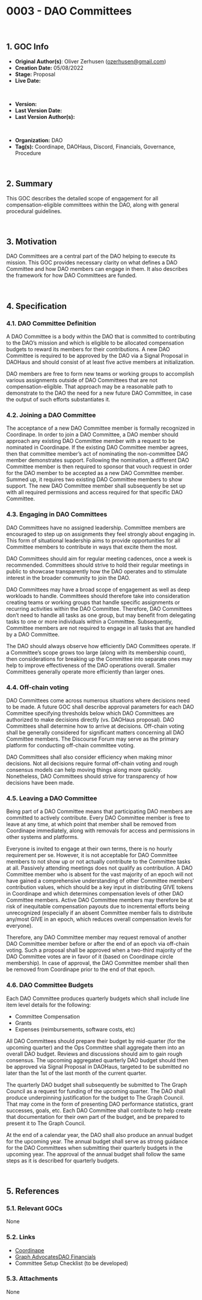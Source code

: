# 0003 - DAO Committees

<br>

## 1. GOC Info
* **Original Author(s)**: Oliver Zerhusen (ozerhusen@gmail.com)
* **Creation Date:** 05/08/2022
* **Stage:** Proposal
* **Live Date:**

<br>

* **Version:**
* **Last Version Date:**
* **Last Version Author(s):**

<br>

* **Organization:** DAO
* **Tag(s):** Coordinape, DAOHaus, Discord, Financials, Governance, Procedure

<br>

## 2. Summary
This GOC describes the detailed scope of engagement for all compensation-eligible committees within the DAO, along with general procedural guidelines.

<br>

## 3. Motivation
DAO Committees are a central part of the DAO helping to execute its mission. This GOC provides necessary clarity on what defines a DAO Committee and how DAO members can engage in them. It also describes the framework for how DAO Committees are funded.

<br>

## 4. Specification
### 4.1. DAO Committee Definition
A DAO Committee is a body within the DAO that is committed to contributing to the DAO’s mission and which is eligible to be allocated compensation budgets to reward its members for their contributions. A new DAO Committee is required to be approved by the DAO via a Signal Proposal in DAOHaus and should consist of at least five active members at initialization.

DAO members are free to form new teams or working groups to accomplish various assignments outside of DAO Committees that are not compensation-eligible. That approach may be a reasonable path to demonstrate to the DAO the need for a new future DAO Committee, in case the output of such efforts substantiates it.

### 4.2. Joining a DAO Committee
The acceptance of a new DAO Committee member is formally recognized in Coordinape. In order to join a DAO Committee, a DAO member should approach any existing DAO Committee member with a request to be nominated in Coordinape. If the existing DAO Committee member agrees, then that committee member’s act of nominating the non-committee DAO member demonstrates support. Following the nomination, a different DAO Committee member is then required to sponsor that vouch request in order for the DAO member to be accepted as a new DAO Committee member. Summed up, it requires two existing DAO Committee members to show support. The new DAO Committee member shall subsequently be set up with all required permissions and access required for that specific DAO Committee.


### 4.3. Engaging in DAO Committees
DAO Committees have no assigned leadership. Committee members are encouraged to step up on assignments they feel strongly about engaging in. This form of situational leadership aims to provide opportunities for all Committee members to contribute in ways that excite them the most.

DAO Committees should aim for regular meeting cadences, once a week is recommended. Committees should strive to hold their regular meetings in public to showcase transparently how the DAO operates and to stimulate interest in the broader community to join the DAO.

DAO Committees may have a broad scope of engagement as well as deep workloads to handle. Committees should therefore take into consideration creating teams or working groups that handle specific assignments or recurring activities within the DAO Committee. Therefore, DAO Committees don’t need to handle all tasks as one group, but may benefit from delegating tasks to one or more individuals within a Committee. Subsequently, Committee members are not required to engage in all tasks that are handled by a DAO Committee.

The DAO should always observe how efficiently DAO Committees operate. If a Committee’s scope grows too large (along with its membership count), then considerations for breaking up the Committee into separate ones may help to improve effectiveness of the DAO operations overall. Smaller Committees generally operate more efficiently than larger ones.


### 4.4. Off-chain voting
DAO Committees come across numerous situations where decisions need to be made. A future GOC shall describe approval parameters for each DAO Committee specifying thresholds below which DAO Committees are authorized to make decisions directly (vs. DAOHaus proposal). DAO Committees shall determine how to arrive at decisions. Off-chain voting shall be generally considered for significant matters concerning all DAO Committee members. The Discourse Forum may serve as the primary platform for conducting off-chain committee voting.

DAO Committees shall also consider efficiency when making minor decisions. Not all decisions require formal off-chain voting and rough consensus models can help moving things along more quickly. Nonetheless, DAO Committees should strive for transparency of how decisions have been made.


### 4.5. Leaving a DAO Committee
Being part of a DAO Committee means that participating DAO members are committed to actively contribute. Every DAO Committee member is free to leave at any time, at which point that member shall be removed from Coordinape immediately, along with removals for access and permissions in other systems and platforms.

Everyone is invited to engage at their own terms, there is no hourly requirement per se. However, it is not acceptable for DAO Committee members to not show up or not actually contribute to the Committee tasks at all. Passively attending meetings does not qualify as contribution. A DAO Committee member who is absent for the vast majority of an epoch will not have gained a comprehensive understanding of other Committee members’ contribution values, which should be a key input in distributing GIVE tokens in Coordinape and which determines compensation levels of other DAO Committee members. Active DAO Committee members may therefore be at risk of inequitable compensation payouts due to incremental efforts being unrecognized (especially if an absent Committee member fails to distribute any/most GIVE in an epoch, which reduces overall compensation levels for everyone).

Therefore, any DAO Committee member may request removal of another DAO Committee member before or after the end of an epoch via off-chain voting. Such a proposal shall be approved when a two-third majority of the DAO Committee votes are in favor of it (based on Coordinape circle membership). In case of approval, the DAO Committee member shall then be removed from Coordinape prior to the end of that epoch.


### 4.6. DAO Committee Budgets
Each DAO Committee produces quarterly budgets which shall include line item level details for the following:

* Committee Compensation
* Grants
* Expenses (reimbursements, software costs, etc)

All DAO Committees should prepare their budget by mid-quarter (for the upcoming quarter) and the Ops Committee shall aggregate them into an overall DAO budget. Reviews and discussions should aim to gain rough consensus. The upcoming aggregated quarterly DAO budget should then be approved via Signal Proposal in DAOHaus, targeted to be submitted no later than the 1st of the last month of the current quarter.

The quarterly DAO budget shall subsequently be submitted to The Graph Council as a request for funding of the upcoming quarter. The DAO shall produce underpinning justification for the budget to The Graph Council. That may come in the form of presenting DAO performance statistics, grant successes, goals, etc. Each DAO Committee shall contribute to help create that documentation for their own part of the budget, and be prepared to present it to The Graph Council.

At the end of a calendar year, the DAO shall also produce an annual budget for the upcoming year. The annual budget shall serve as strong guidance for the DAO Committees when submitting their quarterly budgets in the upcoming year. The approval of the annual budget shall follow the same steps as it is described for quarterly budgets.

<br>

## 5. References

### 5.1. Relevant GOCs
None

### 5.2. Links
* [Coordinape](https://coordinape.com/)
* [Graph AdvocatesDAO Financials](https://docs.google.com/spreadsheets/d/1cp8PA9ihOQJvCzE8NfYNV1N5fGo1QN2LlXt0snlGzYI/edit#gid=691314764)
* Committee Setup Checklist (to be developed)

### 5.3. Attachments
None
